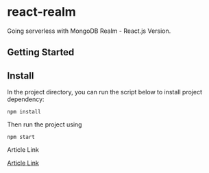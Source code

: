 # react-realm

Going serverless with MongoDB Realm - React.js Version.

## Getting Started

## Install

In the project directory, you can run the script below to install project dependency:

```
npm install
```

Then run the project using

```
npm start
```

Article Link

[Article Link](https://dev.to/hackmamba/going-serverless-with-mongodb-realm-reactjs-version-jh6)
